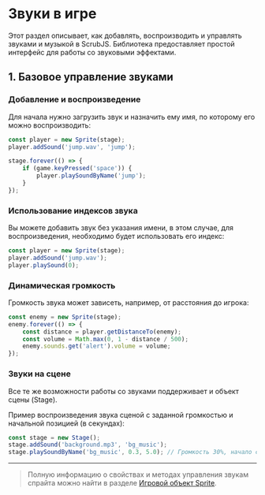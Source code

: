 # Звуки в игре

Этот раздел описывает, как добавлять, воспроизводить и управлять звуками и музыкой в ScrubJS. Библиотека предоставляет простой интерфейс для работы со звуковыми эффектами.

## 1. Базовое управление звуками

### Добавление и воспроизведение

Для начала нужно загрузить звук и назначить ему имя, по которому его можно воспроизводить:

```javascript
const player = new Sprite(stage);
player.addSound('jump.wav', 'jump');

stage.forever(() => {
    if (game.keyPressed('space')) {
        player.playSoundByName('jump');   
    }
});
```

### Использование индексов звука

Вы можете добавить звук без указания имени, в этом случае, для воспроизведения, необходимо будет использовать его индекс:

```javascript
const player = new Sprite(stage);
player.addSound('jump.wav');
player.playSound(0);
```

### Динамическая громкость

Громкость звука может зависеть, например, от расстояния до игрока:

```javascript
const enemy = new Sprite(stage);
enemy.forever(() => {
    const distance = player.getDistanceTo(enemy);
    const volume = Math.max(0, 1 - distance / 500);
    enemy.sounds.get('alert').volume = volume;
});
```

### Звуки на сцене

Все те же возможности работы со звуками поддерживает и объект сцены (Stage).

Пример воспроизведения звука сценой с заданной громкостью и начальной позицией (в секундах):

```javascript
const stage = new Stage();
stage.addSound('background.mp3', 'bg_music');
stage.playSoundByName('bg_music', 0.3, 5.0); // Громкость 30%, начало с 5-й секунды
```

---

> Полную информацию о свойствах и методах управления звукам спрайта можно найти в разделе [Игровой объект Sprite](sprite.md#звуки).
